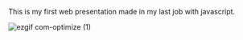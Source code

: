 
This is my first  web presentation made in my last job with javascript.


![ezgif com-optimize (1)](https://user-images.githubusercontent.com/100320965/225919764-c259b159-1e09-45d7-b72c-d6581d623a57.gif)
